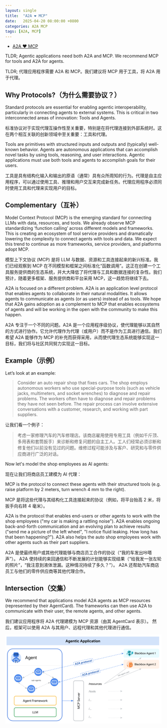 ```yaml
---
layout: single
title:  "A2A ❤️ MCP"
date:   2025-04-20 08:00:00 +0800
categories: A2A MCP
tags: [A2A, MCP]
---
```


- [A2A ❤️ MCP](https://google.github.io/A2A/#/topics/a2a_and_mcp.md)

TLDR; Agentic applications need both A2A and MCP. We recommend MCP for tools and A2A for agents.

TLDR; 代理应用程序需要 A2A 和 MCP。我们建议将 MCP 用于工具，将 A2A 用于代理。


## Why Protocols?（为什么需要协议？）

Standard protocols are essential for enabling agentic interoperability, particularly in connecting agents to external systems. This is critical in two interconnected areas of innovation: Tools and Agents.

标准协议对于实现代理互操作性至关重要，特别是在将代理连接到外部系统时。这在两个相互关联的创新领域中至关重要：工具和代理。

Tools are primitives with structured inputs and outputs and (typically) well-known behavior. Agents are autonomous applications that can accomplish novel tasks by using tools, reasoning, and user interactions. Agentic applications must use both tools and agents to accomplish goals for their users.

工具是具有结构化输入和输出的原语（通常）具有众所周知的行为。代理是自主应用程序，可以通过使用工具、推理和用户交互来完成新任务。代理应用程序必须同时使用工具和代理来实现用户的目标。

## Complementary（互补）

Model Context Protocol (MCP) is the emerging standard for connecting LLMs with data, resources, and tools. We already observe MCP standardizing ‘function calling’ across different models and frameworks. This is creating an ecosystem of tool service providers and dramatically lowering the complexity to connect agents with tools and data. We expect this trend to continue as more frameworks, service providers, and platforms adopt MCP.

模型上下文协议 (MCP) 是将 LLM 与数据、资源和工具连接起来的新兴标准。我们已经观察到 MCP 在不同模型和框架之间标准化“函数调用”。这正在创建一个工具服务提供商的生态系统，并大大降低了将代理与工具和数据连接的复杂性。我们预计，随着更多框架、服务提供商和平台采用 MCP，这一趋势将继续下去。

A2A is focused on a different problem. A2A is an application level protocol that enables agents to collaborate in their natural modalities. It allows agents to communicate as agents (or as users) instead of as tools. We hope that A2A gains adoption as a complement to MCP that enables ecosystems of agents and will be working in the open with the community to make this happen.

A2A 专注于一个不同的问题。A2A 是一个应用程序级协议，使代理能够以其自然的方式进行协作。它允许代理作为代理（或用户）而不是作为工具进行通信。我们希望 A2A 能够作为 MCP 的补充而获得采用，从而使代理生态系统能够实现这一目标，我们将与社区共同努力实现这一目标。


## Example（示例）

Let’s look at an example:

> Consider an auto repair shop that fixes cars. The shop employs autonomous workers who use special-purpose tools (such as vehicle jacks, multimeters, and socket wrenches) to diagnose and repair problems. The workers often have to diagnose and repair problems they have not seen before. The repair process can involve extensive conversations with a customer, research, and working with part suppliers.

让我们看一个例子：

> 考虑一家修理汽车的汽车修理店。该商店雇用使用专用工具（例如千斤顶、多用表和套筒扳手）来诊断和修复问题的自主工人。工人们经常必须诊断和修复他们以前没有见过的问题。维修过程可能涉及与客户、研究和与零件供应商进行广泛的对话。

Now let's model the shop employees as AI agents:

现在让我们将商店员工建模为 AI 代理：

MCP is the protocol to connect these agents with their structured tools (e.g. raise platform by 2 meters, turn wrench 4 mm to the right).

MCP 是将这些代理与其结构化工具连接起来的协议（例如，将平台抬高 2 米，将扳手向右转 4 毫米）。

A2A is the protocol that enables end-users or other agents to work with the shop employees ("my car is making a rattling noise"). A2A enables ongoing back-and-forth communication and an evolving plan to achieve results ("send me a picture of the left wheel", "I notice fluid leaking. How long has that been happening?"). A2A also helps the auto shop employees work with other agents such as their part suppliers.

A2A 是使最终用户或其他代理能够与商店员工合作的协议（“我的车发出咔嗒声”）。 A2A 使持续的来回通信和不断发展的计划能够实现结果（“给我发一张左轮的照片”，“我注意到液体泄漏。这种情况持续了多久？”）。 A2A 还帮助汽车商店员工与他们的零件供应商等其他代理合作。


## Intersection（交集）

We recommend that applications model A2A agents as MCP resources (represented by their AgentCard). The frameworks can then use A2A to communicate with their user, the remote agents, and other agents.

我们建议应用程序将 A2A 代理建模为 MCP 资源（由其 AgentCard 表示）。 然后，框架可以使用 A2A 与其用户、远程代理和其他代理进行通信。

![](/images/2025/A2A/a2a_mcp.png)
